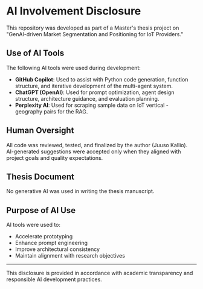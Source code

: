 # AI Involvement Disclosure

This repository was developed as part of a Master's thesis project on "GenAI-driven Market Segmentation and Positioning for IoT Providers."

## Use of AI Tools

The following AI tools were used during development:

- **GitHub Copilot**: Used to assist with Python code generation, function structure, and iterative development of the multi-agent system.
- **ChatGPT (OpenAI)**: Used for prompt optimization, agent design structure, architecture guidance, and evaluation planning.
- **Perplexity AI**: Used for scraping sample data on IoT vertical - geography pairs for the RAG.

## Human Oversight

All code was reviewed, tested, and finalized by the author (Juuso Kallio).  
AI-generated suggestions were accepted only when they aligned with project goals and quality expectations.

## Thesis Document

No generative AI was used in writing the thesis manuscript.

## Purpose of AI Use

AI tools were used to:
- Accelerate prototyping
- Enhance prompt engineering
- Improve architectural consistency
- Maintain alignment with research objectives

---

This disclosure is provided in accordance with academic transparency and responsible AI development practices.
